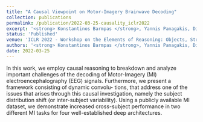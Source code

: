 ```yaml
---
title: "A Causal Viewpoint on Motor-Imagery Brainwave Decoding"
collection: publications
permalink: /publication/2022-03-25-causality_iclr2022
excerpt: '<strong> Konstantinos Barmpas </strong>, Yannis Panagakis, Dimitrios Adamos, Nikolaos Laskaris and Stefanos Zafeiriou - [Paper](https://openreview.net/forum?id=HRfDSrOLclq)[Repo](https://github.com/konstantinosbarmpas)'
status: 'Published'
venue: 'ICLR 2022 - Workshop on the Elements of Reasoning: Objects, Structure, and Causality (OSC)' 
authors: '<strong> Konstantinos Barmpas </strong>, Yannis Panagakis, Dimitrios Adamos, Nikolaos Laskaris and Stefanos Zafeiriou'
date: 2022-03-25
---
```


In this work, we employ causal reasoning to breakdown and analyze important challenges of the decoding of Motor-Imagery (MI) electroencephalography (EEG) signals. Furthermore, we present a framework consisting of dynamic convolu- tions, that address one of the issues that arises through this causal investigation, namely the subject distribution shift (or inter-subject variability). Using a publicly available MI dataset, we demonstrate increased cross-subject performance in two different MI tasks for four well-established deep architectures.



